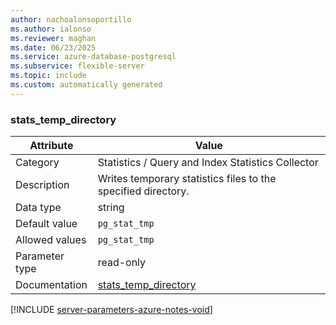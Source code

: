 ```yaml
---
author: nachoalonsoportillo
ms.author: ialonso
ms.reviewer: maghan
ms.date: 06/23/2025
ms.service: azure-database-postgresql
ms.subservice: flexible-server
ms.topic: include
ms.custom: automatically generated
---
```

### stats_temp_directory

| Attribute | Value |
| --- | --- |
| Category | Statistics / Query and Index Statistics Collector |
| Description | Writes temporary statistics files to the specified directory. |
| Data type | string |
| Default value | `pg_stat_tmp` |
| Allowed values | `pg_stat_tmp` |
| Parameter type | read-only |
| Documentation | [stats_temp_directory](https://www.postgresql.org/docs/13/runtime-config-statistics.html#GUC-STATS-TEMP-DIRECTORY) |


[!INCLUDE [server-parameters-azure-notes-void](./server-parameters-azure-notes-void.md)]



